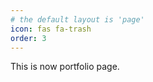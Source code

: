 ```yaml
---
# the default layout is 'page'
icon: fas fa-trash
order: 3
---
```

<p>This is now portfolio page.</p>